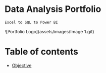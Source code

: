 # Data Analysis Portfolio
    Excel to SQL to Power BI 

![Portfolio Logo](assets/images/Image 1.gif)
    
# Table of contents 
- [Objective](#Objective)



  
